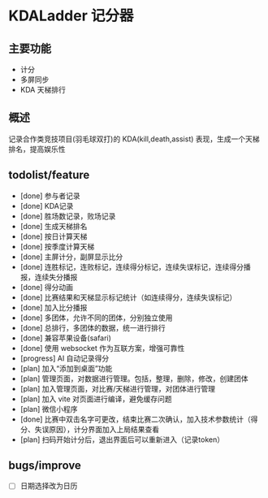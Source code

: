 # KDALadder 记分器
## 主要功能
- 计分
- 多屏同步
- KDA 天梯排行
## 概述
记录合作类竞技项目(羽毛球双打)的 KDA(kill,death,assist) 表现，生成一个天梯排名，提高娱乐性
## todolist/feature
- [done] 参与者记录
- [done] KDA记录
- [done] 胜场数记录，败场记录
- [done] 生成天梯排名
- [done] 按日计算天梯
- [done] 按季度计算天梯
- [done] 主屏计分，副屏显示比分
- [done] 连胜标记，连败标记，连续得分标记，连续失误标记，连续得分播报，连续失分播报
- [done] 得分动画
- [done] 比赛结果和天梯显示标记统计（如连续得分，连续失误标记）
- [done] 加入比分播报
- [done] 多团体，允许不同的团体，分别独立使用
- [done] 总排行，多团体的数据，统一进行排行
- [done] 兼容苹果设备(safari)
- [done] 使用 websocket 作为互联方案，增强可靠性
- [progress] AI 自动记录得分
- [plan] 加入“添加到桌面”功能
- [plan] 管理页面，对数据进行管理。包括，整理，删除，修改，创建团体
- [plan] 加入管理页面，对比赛/天梯进行管理，对团体进行管理
- [plan] 加入 vite 对页面进行编译，避免缓存问题
- [plan] 微信小程序
- [done] 比赛中双击名字可更改，结束比赛二次确认，加入技术参数统计（得分、失误原因），计分界面加入上局结果查看
- [plan] 扫码开始计分后，退出界面后可以重新进入（记录token）

## bugs/improve
- [ ] 日期选择改为日历